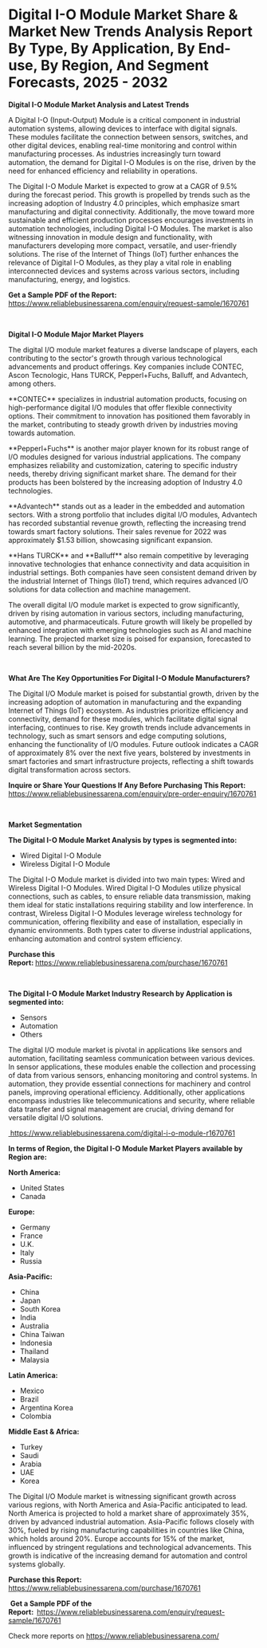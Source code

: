 <p><h1>Digital I-O Module Market Share & Market New Trends Analysis Report By Type, By Application, By End-use, By Region, And Segment Forecasts, 2025 - 2032</h1></p><p><strong>Digital I-O Module Market Analysis and Latest Trends</strong></p>
<p><p>A Digital I-O (Input-Output) Module is a critical component in industrial automation systems, allowing devices to interface with digital signals. These modules facilitate the connection between sensors, switches, and other digital devices, enabling real-time monitoring and control within manufacturing processes. As industries increasingly turn toward automation, the demand for Digital I-O Modules is on the rise, driven by the need for enhanced efficiency and reliability in operations.</p><p>The Digital I-O Module Market is expected to grow at a CAGR of 9.5% during the forecast period. This growth is propelled by trends such as the increasing adoption of Industry 4.0 principles, which emphasize smart manufacturing and digital connectivity. Additionally, the move toward more sustainable and efficient production processes encourages investments in automation technologies, including Digital I-O Modules. The market is also witnessing innovation in module design and functionality, with manufacturers developing more compact, versatile, and user-friendly solutions. The rise of the Internet of Things (IoT) further enhances the relevance of Digital I-O Modules, as they play a vital role in enabling interconnected devices and systems across various sectors, including manufacturing, energy, and logistics.</p></p>
<p><strong>Get a Sample PDF of the Report:&nbsp;</strong> <a href="https://www.reliablebusinessarena.com/enquiry/request-sample/1670761?utm_campaign=2518&utm_medium=2&utm_source=Github&utm_content=ia&utm_term=25032025&utm_id=digital-i-o-module">https://www.reliablebusinessarena.com/enquiry/request-sample/1670761</a></p>
<p>&nbsp;</p>
<p><strong>Digital I-O Module Major Market Players</strong></p>
<p><p>The digital I/O module market features a diverse landscape of players, each contributing to the sector's growth through various technological advancements and product offerings. Key companies include CONTEC, Ascon Tecnologic, Hans TURCK, Pepperl+Fuchs, Balluff, and Advantech, among others.</p><p>**CONTEC** specializes in industrial automation products, focusing on high-performance digital I/O modules that offer flexible connectivity options. Their commitment to innovation has positioned them favorably in the market, contributing to steady growth driven by industries moving towards automation.</p><p>**Pepperl+Fuchs** is another major player known for its robust range of I/O modules designed for various industrial applications. The company emphasizes reliability and customization, catering to specific industry needs, thereby driving significant market share. The demand for their products has been bolstered by the increasing adoption of Industry 4.0 technologies.</p><p>**Advantech** stands out as a leader in the embedded and automation sectors. With a strong portfolio that includes digital I/O modules, Advantech has recorded substantial revenue growth, reflecting the increasing trend towards smart factory solutions. Their sales revenue for 2022 was approximately $1.53 billion, showcasing significant expansion.</p><p>**Hans TURCK** and **Balluff** also remain competitive by leveraging innovative technologies that enhance connectivity and data acquisition in industrial settings. Both companies have seen consistent demand driven by the industrial Internet of Things (IIoT) trend, which requires advanced I/O solutions for data collection and machine management.</p><p>The overall digital I/O module market is expected to grow significantly, driven by rising automation in various sectors, including manufacturing, automotive, and pharmaceuticals. Future growth will likely be propelled by enhanced integration with emerging technologies such as AI and machine learning. The projected market size is poised for expansion, forecasted to reach several billion by the mid-2020s.</p></p>
<p>&nbsp;</p>
<p><strong>What Are The Key Opportunities For Digital I-O Module Manufacturers?</strong></p>
<p><p>The Digital I/O Module market is poised for substantial growth, driven by the increasing adoption of automation in manufacturing and the expanding Internet of Things (IoT) ecosystem. As industries prioritize efficiency and connectivity, demand for these modules, which facilitate digital signal interfacing, continues to rise. Key growth trends include advancements in technology, such as smart sensors and edge computing solutions, enhancing the functionality of I/O modules. Future outlook indicates a CAGR of approximately 8% over the next five years, bolstered by investments in smart factories and smart infrastructure projects, reflecting a shift towards digital transformation across sectors.</p></p>
<p><strong>Inquire or Share Your Questions If Any Before Purchasing This Report:</strong> <a href="https://www.reliablebusinessarena.com/enquiry/pre-order-enquiry/1670761?utm_campaign=2518&utm_medium=2&utm_source=Github&utm_content=ia&utm_term=25032025&utm_id=digital-i-o-module">https://www.reliablebusinessarena.com/enquiry/pre-order-enquiry/1670761</a></p>
<p>&nbsp;</p>
<p><strong>Market Segmentation</strong></p>
<p><strong>The Digital I-O Module Market Analysis by types is segmented into:</strong></p>
<p><ul><li>Wired Digital I-O Module</li><li>Wireless Digital I-O Module</li></ul></p>
<p><p>The Digital I-O Module market is divided into two main types: Wired and Wireless Digital I-O Modules. Wired Digital I-O Modules utilize physical connections, such as cables, to ensure reliable data transmission, making them ideal for static installations requiring stability and low interference. In contrast, Wireless Digital I-O Modules leverage wireless technology for communication, offering flexibility and ease of installation, especially in dynamic environments. Both types cater to diverse industrial applications, enhancing automation and control system efficiency.</p></p>
<p><strong>Purchase this Report:&nbsp;</strong><a href="https://www.reliablebusinessarena.com/purchase/1670761?utm_campaign=2518&utm_medium=2&utm_source=Github&utm_content=ia&utm_term=25032025&utm_id=digital-i-o-module">https://www.reliablebusinessarena.com/purchase/1670761</a></p>
<p>&nbsp;</p>
<p><strong>The Digital I-O Module Market Industry Research by Application is segmented into:</strong></p>
<p><ul><li>Sensors</li><li>Automation</li><li>Others</li></ul></p>
<p><p>The digital I/O module market is pivotal in applications like sensors and automation, facilitating seamless communication between various devices. In sensor applications, these modules enable the collection and processing of data from various sensors, enhancing monitoring and control systems. In automation, they provide essential connections for machinery and control panels, improving operational efficiency. Additionally, other applications encompass industries like telecommunications and security, where reliable data transfer and signal management are crucial, driving demand for versatile digital I/O solutions.</p></p>
<p><a href="https://www.reliablebusinessarena.com/digital-i-o-module-r1670761?utm_campaign=2518&utm_medium=2&utm_source=Github&utm_content=ia&utm_term=25032025&utm_id=digital-i-o-module">&nbsp;https://www.reliablebusinessarena.com/digital-i-o-module-r1670761</a></p>
<p><strong>In terms of Region, the Digital I-O Module Market Players available by Region are:</strong></p>
<p>
    <p> <strong> North America: </strong>
        <ul>
            <li>United States</li>
            <li>Canada</li>
        </ul>
        </p> 
    <p> <strong> Europe: </strong>
        <ul>
            <li>Germany</li>
            <li>France</li>
            <li>U.K.</li>
            <li>Italy</li>
            <li>Russia</li>
        </ul>
        </p> 
    <p> <strong> Asia-Pacific: </strong>
        <ul>
            <li>China</li>
            <li>Japan</li>
            <li>South Korea</li>
            <li>India</li>
            <li>Australia</li>
            <li>China Taiwan</li>
            <li>Indonesia</li>
            <li>Thailand</li>
            <li>Malaysia</li>
        </ul>
        </p> 
    <p> <strong> Latin America: </strong>
        <ul>
            <li>Mexico</li>
            <li>Brazil</li>
            <li>Argentina Korea</li>
            <li>Colombia</li>
        </ul>
        </p> 
    <p> <strong> Middle East & Africa: </strong>
        <ul>
            <li>Turkey</li>
            <li>Saudi</li>
            <li>Arabia</li>
            <li>UAE</li>
            <li>Korea</li>
        </ul>
    </p>
    </p>
<p><p>The Digital I/O Module market is witnessing significant growth across various regions, with North America and Asia-Pacific anticipated to lead. North America is projected to hold a market share of approximately 35%, driven by advanced industrial automation. Asia-Pacific follows closely with 30%, fueled by rising manufacturing capabilities in countries like China, which holds around 20%. Europe accounts for 15% of the market, influenced by stringent regulations and technological advancements. This growth is indicative of the increasing demand for automation and control systems globally.</p></p>
<p><strong>Purchase this Report: </strong><a href="https://www.reliablebusinessarena.com/purchase/1670761?utm_campaign=2518&utm_medium=2&utm_source=Github&utm_content=ia&utm_term=25032025&utm_id=digital-i-o-module">https://www.reliablebusinessarena.com/purchase/1670761</a></p>
<p>&nbsp;<strong>Get a Sample PDF of the Report:&nbsp;&nbsp;</strong><a href="https://www.reliablebusinessarena.com/enquiry/request-sample/1670761?utm_campaign=2518&utm_medium=2&utm_source=Github&utm_content=ia&utm_term=25032025&utm_id=digital-i-o-module">https://www.reliablebusinessarena.com/enquiry/request-sample/1670761</a></p>
<p><strong></strong></p>
<p>Check more reports on <a href="https://www.reliablebusinessarena.com/?utm_campaign=2518&utm_medium=2&utm_source=Github&utm_content=ia&utm_term=25032025&utm_id=digital-i-o-module">https://www.reliablebusinessarena.com/</a></p>